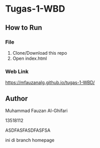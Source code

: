 # Tugas-1-WBD

## How to Run

### File
1. Clone/Download this repo
2. Open index.html

### Web Link
https://mfauzanalg.github.io/tugas-1-WBD/

## Author
Muhammad Fauzan Al-Ghifari

13518112

ASDFASFASDFASFSA

ini di branch homepage